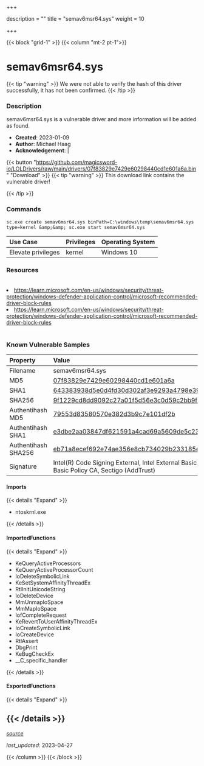 +++

description = ""
title = "semav6msr64.sys"
weight = 10

+++


{{< block "grid-1" >}}
{{< column "mt-2 pt-1">}}


# semav6msr64.sys 


{{< tip "warning" >}}
We were not able to verify the hash of this driver successfully, it has not been confirmed.
{{< /tip >}}


### Description

semav6msr64.sys is a vulnerable driver and more information will be added as found.

- **Created**: 2023-01-09
- **Author**: Michael Haag
- **Acknowledgement**:  | [](https://twitter.com/)

{{< button "https://github.com/magicsword-io/LOLDrivers/raw/main/drivers/07f83829e7429e60298440cd1e601a6a.bin" "Download" >}}
{{< tip "warning" >}}
This download link contains the vulnerable driver!

{{< /tip >}}

### Commands

```
sc.exe create semav6msr64.sys binPath=C:\windows\temp\semav6msr64.sys     type=kernel &amp;&amp; sc.exe start semav6msr64.sys
```

| Use Case | Privileges | Operating System | 
|:---- | ---- | ---- |
| Elevate privileges | kernel | Windows 10 |

### Resources
<br>
<li><a href=" https://learn.microsoft.com/en-us/windows/security/threat-protection/windows-defender-application-control/microsoft-recommended-driver-block-rules"> https://learn.microsoft.com/en-us/windows/security/threat-protection/windows-defender-application-control/microsoft-recommended-driver-block-rules</a></li>
<li><a href="https://learn.microsoft.com/en-us/windows/security/threat-protection/windows-defender-application-control/microsoft-recommended-driver-block-rules">https://learn.microsoft.com/en-us/windows/security/threat-protection/windows-defender-application-control/microsoft-recommended-driver-block-rules</a></li>
<br>

### Known Vulnerable Samples

| Property           | Value |
|:-------------------|:------|
| Filename           | semav6msr64.sys |
| MD5                | [07f83829e7429e60298440cd1e601a6a](https://www.virustotal.com/gui/file/07f83829e7429e60298440cd1e601a6a) |
| SHA1               | [643383938d5e0d4fd30d302af3e9293a4798e392](https://www.virustotal.com/gui/file/643383938d5e0d4fd30d302af3e9293a4798e392) |
| SHA256             | [9f1229cd8dd9092c27a01f5d56e3c0d59c2bb9f0139abf042e56f343637fda33](https://www.virustotal.com/gui/file/9f1229cd8dd9092c27a01f5d56e3c0d59c2bb9f0139abf042e56f343637fda33) |
| Authentihash MD5   | [79553d83580570e382d3b9c7e101df2b](https://www.virustotal.com/gui/search/authentihash%253A79553d83580570e382d3b9c7e101df2b) |
| Authentihash SHA1  | [e3dbe2aa03847df621591a4cad69a5609de5c237](https://www.virustotal.com/gui/search/authentihash%253Ae3dbe2aa03847df621591a4cad69a5609de5c237) |
| Authentihash SHA256| [eb71a8ecef692e74ae356e8cb734029b233185ee5c2ccb6cc87cc6b36bea65cf](https://www.virustotal.com/gui/search/authentihash%253Aeb71a8ecef692e74ae356e8cb734029b233185ee5c2ccb6cc87cc6b36bea65cf) |
| Signature         | Intel(R) Code Signing External, Intel External Basic Issuing CA 3B, Intel External Basic Policy CA, Sectigo (AddTrust)   |


#### Imports
{{< details "Expand" >}}
* ntoskrnl.exe

{{< /details >}}
#### ImportedFunctions
{{< details "Expand" >}}
* KeQueryActiveProcessors
* KeQueryActiveProcessorCount
* IoDeleteSymbolicLink
* KeSetSystemAffinityThreadEx
* RtlInitUnicodeString
* IoDeleteDevice
* MmUnmapIoSpace
* MmMapIoSpace
* IofCompleteRequest
* KeRevertToUserAffinityThreadEx
* IoCreateSymbolicLink
* IoCreateDevice
* RtlAssert
* DbgPrint
* KeBugCheckEx
* __C_specific_handler

{{< /details >}}
#### ExportedFunctions
{{< details "Expand" >}}

{{< /details >}}
-----



[*source*](https://github.com/magicsword-io/LOLDrivers/tree/main/yaml/semav6msr64.yaml)

*last_updated:* 2023-04-27








{{< /column >}}
{{< /block >}}
